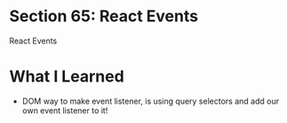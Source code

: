 # Section 65: React Events
 
React Events

# What I Learned

- DOM way to make event listener, is using query selectors and add our own event listener to it!